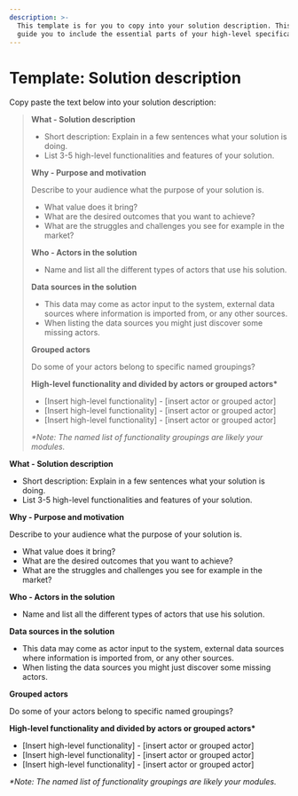 ```yaml
---
description: >-
  This template is for you to copy into your solution description. This will
  guide you to include the essential parts of your high-level specification
---
```


# Template: Solution description

Copy paste the text below into your solution description:

> **What - Solution description**
>
> * Short description: Explain in a few sentences what your solution is doing.
> * List 3-5 high-level functionalities and features of your solution.
>
> **Why - Purpose and motivation**
>
> Describe to your audience what the purpose of your solution is.
>
> * What value does it bring?
> * What are the desired outcomes that you want to achieve?
> * What are the struggles and challenges you see for example in the market?
>
> **Who - Actors in the solution**
>
> * Name and list all the different types of actors that use his solution.
>
> **Data sources in the solution**
>
> * This data may come as actor input to the system, external data sources where information is imported from, or any other sources.
> * When listing the data sources you might just discover some missing actors.
>
> **Grouped actors**
>
> Do some of your actors belong to specific named groupings?
>
> **High-level functionality and divided by actors or grouped actors\***
>
> * \[Insert high-level functionality] - \[insert actor or grouped actor]
> * \[Insert high-level functionality] - \[insert actor or grouped actor]
> * \[Insert high-level functionality] - \[insert actor or grouped actor]
>
> _\*Note: The named list of functionality groupings are likely your modules._

**What - Solution description**

* Short description: Explain in a few sentences what your solution is doing.
* List 3-5 high-level functionalities and features of your solution.

**Why - Purpose and motivation**

Describe to your audience what the purpose of your solution is.

* What value does it bring?
* What are the desired outcomes that you want to achieve?
* What are the struggles and challenges you see for example in the market?

**Who - Actors in the solution**

* Name and list all the different types of actors that use his solution.

**Data sources in the solution**

* This data may come as actor input to the system, external data sources where information is imported from, or any other sources.
* When listing the data sources you might just discover some missing actors.

**Grouped actors**

Do some of your actors belong to specific named groupings?

**High-level functionality and divided by actors or grouped actors\***

* \[Insert high-level functionality] - \[insert actor or grouped actor]
* \[Insert high-level functionality] - \[insert actor or grouped actor]
* \[Insert high-level functionality] - \[insert actor or grouped actor]

_\*Note: The named list of functionality groupings are likely your modules._



